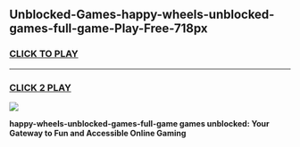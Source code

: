 
## Unblocked-Games-happy-wheels-unblocked-games-full-game-Play-Free-718px
<h3>
<a href="https://premium76.site?title=happy-wheels-unblocked-games-full-game&ref=17A">CLICK TO PLAY</a></h3>
<hr>

<h3>
<a href="https://premium76.site?title=happy-wheels-unblocked-games-full-game&ref=17A">CLICK 2 PLAY</a>
  
</h3>

<a href="https://premium76.site?title=happy-wheels-unblocked-games-full-game&ref=17A"><img src="https://clearcache.store/games.png"></a>


**happy-wheels-unblocked-games-full-game games unblocked: Your Gateway to Fun and Accessible Online Gaming**
